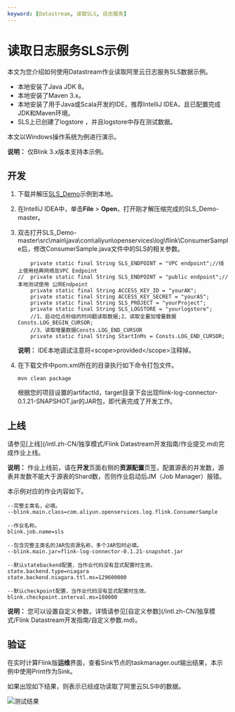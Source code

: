 ```yaml
---
keyword: [Datastream, 读取SLS, 日志服务]
---
```


# 读取日志服务SLS示例

本文为您介绍如何使用Datastream作业读取阿里云日志服务SLS数据示例。

-   本地安装了Java JDK 8。
-   本地安装了Maven 3.x。
-   本地安装了用于Java或Scala开发的IDE，推荐IntelliJ IDEA，且已配置完成JDK和Maven环境。
-   SLS上已创建了logstore ，并且logstore中存在测试数据。

本文以Windows操作系统为例进行演示。

**说明：** 仅Blink 3.x版本支持本示例。

## 开发

1.  下载并解压[SLS\_Demo](https://github.com/RealtimeCompute/SLS_Demo)示例到本地。

2.  在IntelliJ IDEA中，单击**File** \> **Open**，打开刚才解压缩完成的SLS\_Demo-master。

3.  双击打开SLS\_Demo-master\\src\\main\\java\\com\\aliyun\\openservices\\log\\flink\\ConsumerSample后，修改ConsumerSample.java文件中的SLS的相关参数。

    ```
        private static final String SLS_ENDPOINT = "VPC endpoint";//线上使用经典网络及VPC Endpoint
    //  private static final String SLS_ENDPOINT = "public endpoint";//本地测试使用 公网Endpoint
        private static final String ACCESS_KEY_ID = "yourAK";
        private static final String ACCESS_KEY_SECRET = "yourAS";
        private static final String SLS_PROJECT = "yourProject";
        private static final String SLS_LOGSTORE = "yourlogstore";
        //1、启动位点秒级的时间戳读取数据;2、读取全量加增量数据Consts.LOG_BEGIN_CURSOR;
        //3、读取增量数据Consts.LOG_END_CURSOR
        private static final String StartInMs = Consts.LOG_END_CURSOR;
    ```

    **说明：** IDE本地调试注意将<scope\>provided</scope\>注释掉。

4.  在下载文件中pom.xml所在的目录执行如下命令打包文件。

    ```
    mvn clean package
    ```

    根据您的项目设置的artifactId，target目录下会出现flink-log-connector-0.1.21-SNAPSHOT.jar的JAR包，即代表完成了开发工作。


## 上线

请参见[上线](/intl.zh-CN/独享模式/Flink Datastream开发指南/作业提交.md)完成作业上线。

**说明：** 作业上线前，请在**开发**页面右侧的**资源配置**页签，配置源表的并发数，源表并发数不能大于源表的Shard数，否则作业启动后JM（Job Manager）报错。

本示例对应的作业内容如下。

```
--完整主类名，必填。
--blink.main.class=com.aliyun.openservices.log.flink.ConsumerSample

--作业名称。
blink.job.name=sls

--包含完整主类名的JAR包资源名称，多个JAR包时必填。
--blink.main.jar=flink-log-connector-0.1.21-snapshot.jar

--默认statebackend配置，当作业代码没有显式配置时生效。
state.backend.type=niagara
state.backend.niagara.ttl.ms=129600000

--默认checkpoint配置，当作业代码没有显式配置时生效。
blink.checkpoint.interval.ms=180000
```

**说明：** 您可以设置自定义参数，详情请参见[自定义参数](/intl.zh-CN/独享模式/Flink Datastream开发指南/自定义参数.md)。

## 验证

在实时计算Flink版**运维**界面，查看Sink节点的taskmanager.out输出结果，本示例中使用Print作为Sink。

如果出现如下结果，则表示已经成功读取了阿里云SLS中的数据。

![测试结果](https://static-aliyun-doc.oss-accelerate.aliyuncs.com/assets/img/zh-CN/9789287951/p140078.png)

